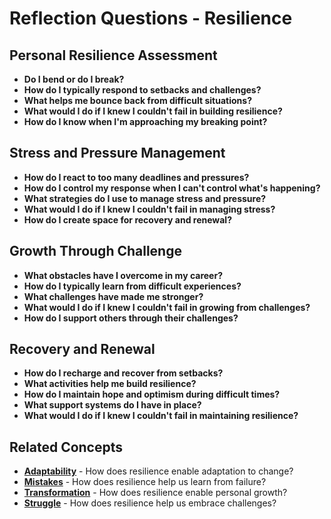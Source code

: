 # Reflection Questions - Resilience

## Personal Resilience Assessment
- **Do I bend or do I break?**
- **How do I typically respond to setbacks and challenges?**
- **What helps me bounce back from difficult situations?**
- **What would I do if I knew I couldn't fail in building resilience?**
- **How do I know when I'm approaching my breaking point?**

## Stress and Pressure Management
- **How do I react to too many deadlines and pressures?**
- **How do I control my response when I can't control what's happening?**
- **What strategies do I use to manage stress and pressure?**
- **What would I do if I knew I couldn't fail in managing stress?**
- **How do I create space for recovery and renewal?**

## Growth Through Challenge
- **What obstacles have I overcome in my career?**
- **How do I typically learn from difficult experiences?**
- **What challenges have made me stronger?**
- **What would I do if I knew I couldn't fail in growing from challenges?**
- **How do I support others through their challenges?**

## Recovery and Renewal
- **How do I recharge and recover from setbacks?**
- **What activities help me build resilience?**
- **How do I maintain hope and optimism during difficult times?**
- **What support systems do I have in place?**
- **What would I do if I knew I couldn't fail in maintaining resilience?**

## Related Concepts
- **[Adaptability](../adaptability/README.md)** - How does resilience enable adaptation to change?
- **[Mistakes](../mistakes/README.md)** - How does resilience help us learn from failure?
- **[Transformation](../transformation/README.md)** - How does resilience enable personal growth?
- **[Struggle](../struggle/README.md)** - How does resilience help us embrace challenges?
